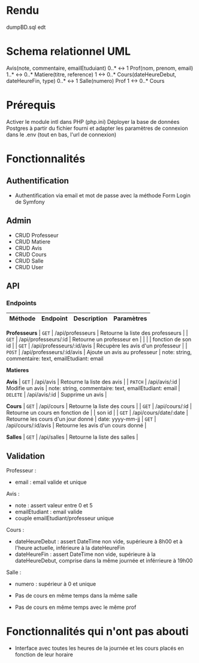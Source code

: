 # Rendu
dumpBD.sql
edt

# Schema relationnel UML
Avis(note, commentaire, emailEtuduiant) 0..* <-> 1 Prof(nom, prenom, email) 1..* <-> 0..* Matiere(titre, reference) 1 <-> 0..* Cours(dateHeureDebut, dateHeureFin, type) 0..* <-> 1 Salle(numero)
Prof 1 <-> 0..* Cours

# Prérequis
Activer le module intl dans PHP (php.ini)
Déployer la base de données Postgres à partir du fichier fourni et adapter les paramètres de connexion dans le .env (tout en bas, l'url de connexion)

# Fonctionnalités

## Authentification
- Authentification via email et mot de passe avec la méthode Form Login de Symfony
## Admin
- CRUD Professeur
- CRUD Matiere
- CRUD Avis
- CRUD Cours
- CRUD Salle
- CRUD User

## API
### Endpoints
| Méthode  | Endpoint                  | Description                        | Paramètres 
|----------|---------------------------|------------------------------------|------------
**Professeurs**
| `GET`    | /api/professeurs          | Retourne la liste des professeurs  |
| `GET`    | /api/professeurs/:id      | Retourne un professeur en          |
|          |                           | fonction de son id                 |
| `GET`    | /api/professeurs/:id/avis | Récupère les avis d'un professeur  | 
| `POST`   | /api/professeurs/:id/avis | Ajoute un avis au professeur       | note: string, commentaire: text, emailEtudiant: email
 
**Matieres** 

**Avis** 
| `GET`    | /api/avis                 | Retourne la liste des avis         |
| `PATCH`  | /api/avis/:id             | Modifie un avis                    | note: string, commentaire: text, emailEtudiant: email
| `DELETE` | /api/avis/:id             | Supprime un avis                   |

**Cours**
| `GET`    | /api/cours                | Retourne la liste des cours        |
| `GET`    | /api/cours/:id            | Retourne un cours en fonction de   |
                                       | son id                             |
| `GET`    | /api/cours/date/:date     | Retourne les cours d'un jour donné | date: yyyy-mm-jj
| `GET`    | /api/cours/:id/avis       | Retourne les avis d'un cours donné |

**Salles**
| `GET`    | /api/salles               | Retourne la liste des salles       |

## Validation
Professeur :
- email : email valide et unique

Avis :
- note : assert valeur entre 0 et 5
- emailEtudiant : email valide
- couple emailEtudiant/professeur unique

Cours :
- dateHeureDebut : assert DateTime non vide, supérieure à 8h00 et à l'heure actuelle, inférieure à la dateHeureFin
- dateHeureFin : assert DateTime non vide, supérieure à la dateHeureDebut, comprise dans la même journée et inférrieure à 19h00

Salle :
- numero : supérieur à 0 et unique

- Pas de cours en même temps dans la même salle
- Pas de cours en même temps avec le même prof

# Fonctionnalités qui n'ont pas abouti
- Interface avec toutes les heures de la journée et les cours placés en fonction de leur horaire